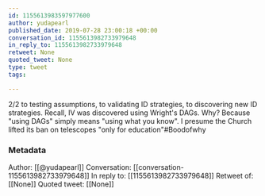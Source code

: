 ```yaml
---
id: 1155613983597977600
author: yudapearl
published_date: 2019-07-28 23:00:18 +00:00
conversation_id: 1155613982733979648
in_reply_to: 1155613982733979648
retweet: None
quoted_tweet: None
type: tweet
tags:

---
```


2/2 to testing assumptions, to validating ID strategies, to discovering new ID strategies. Recall, IV was discovered using Wright's DAGs. Why? Because "using DAGs" simply means "using what you know". I presume the Church lifted its ban on telescopes "only for education"#Boodofwhy

### Metadata

Author: [[@yudapearl]]
Conversation: [[conversation-1155613982733979648]]
In reply to: [[1155613982733979648]]
Retweet of: [[None]]
Quoted tweet: [[None]]
